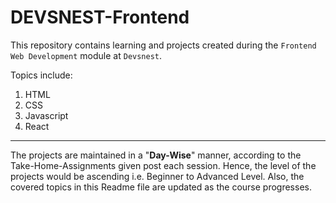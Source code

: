# DEVSNEST-Frontend

This repository contains learning and projects created during the `Frontend Web Development` module at `Devsnest`.

Topics include:

1. HTML
2. CSS
3. Javascript
4. React

---

The projects are maintained in a "**Day-Wise**" manner, according to the Take-Home-Assignments given post each session. Hence, the level of the projects would be ascending i.e. Beginner to Advanced Level.
Also, the covered topics in this Readme file are updated as the course progresses.
